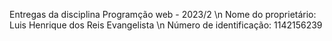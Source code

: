 Entregas da disciplina Programção web - 2023/2 \n
Nome do proprietário: Luis Henrique dos Reis Evangelista \n
Número de identificação: 1142156239
